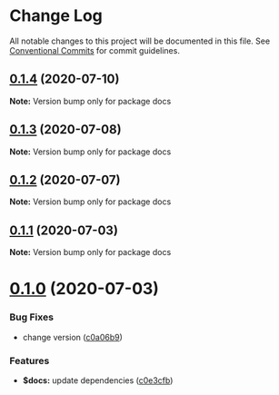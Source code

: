 # Change Log

All notable changes to this project will be documented in this file.
See [Conventional Commits](https://conventionalcommits.org) for commit guidelines.

## [0.1.4](https://github.com/hn-ui/hn-ui/compare/docs@0.1.3...docs@0.1.4) (2020-07-10)

**Note:** Version bump only for package docs





## [0.1.3](https://github.com/hn-ui/hn-ui/compare/docs@0.1.2...docs@0.1.3) (2020-07-08)

**Note:** Version bump only for package docs





## [0.1.2](https://github.com/hn-ui/hn-ui/compare/docs@0.1.1...docs@0.1.2) (2020-07-07)

**Note:** Version bump only for package docs





## [0.1.1](https://github.com/hn-ui/hn-ui/compare/docs@0.1.0...docs@0.1.1) (2020-07-03)

**Note:** Version bump only for package docs






# [0.1.0](https://github.com/hn-ui/hn-ui/compare/docs@0.0.3...docs@0.1.0) (2020-07-03)


### Bug Fixes

* change version ([c0a06b9](https://github.com/hn-ui/hn-ui/commit/c0a06b978aab7d070c2a36c1a237df8b4519abb9))


### Features

* **$docs:** update dependencies ([c0e3cfb](https://github.com/hn-ui/hn-ui/commit/c0e3cfbb8bb713e12ccf2bd4faf64e7e08817761))
